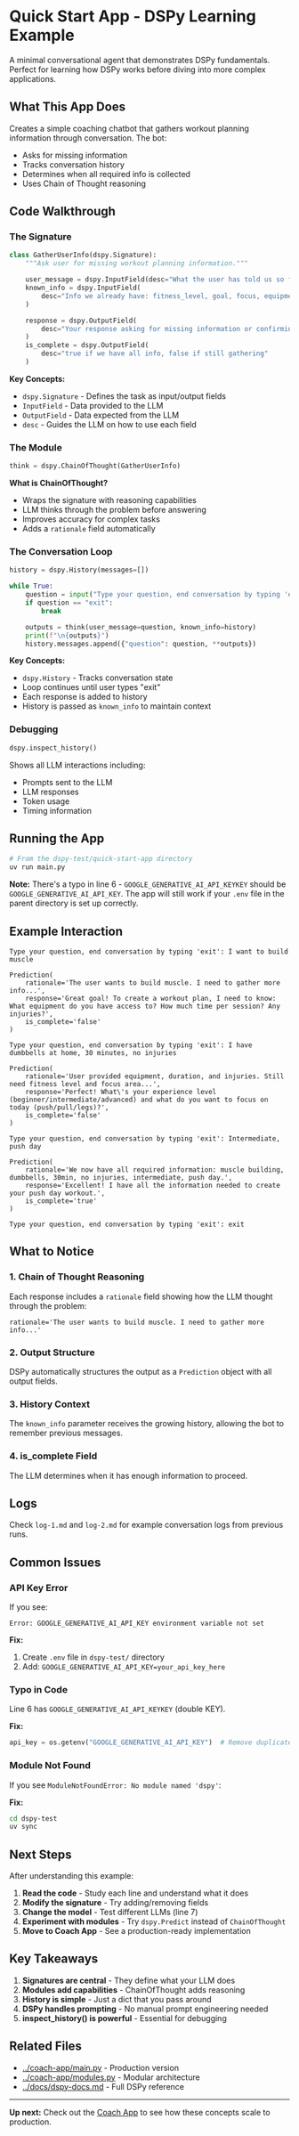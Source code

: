 # Quick Start App - DSPy Learning Example

A minimal conversational agent that demonstrates DSPy fundamentals. Perfect for learning how DSPy works before diving into more complex applications.

## What This App Does

Creates a simple coaching chatbot that gathers workout planning information through conversation. The bot:
- Asks for missing information
- Tracks conversation history
- Determines when all required info is collected
- Uses Chain of Thought reasoning

## Code Walkthrough

### The Signature

```python
class GatherUserInfo(dspy.Signature):
    """Ask user for missing workout planning information."""

    user_message = dspy.InputField(desc="What the user has told us so far")
    known_info = dspy.InputField(
        desc="Info we already have: fitness_level, goal, focus, equipment, injuries"
    )

    response = dspy.OutputField(
        desc="Your response asking for missing information or confirming we have everything"
    )
    is_complete = dspy.OutputField(
        desc="true if we have all info, false if still gathering"
    )
```

**Key Concepts:**
- `dspy.Signature` - Defines the task as input/output fields
- `InputField` - Data provided to the LLM
- `OutputField` - Data expected from the LLM
- `desc` - Guides the LLM on how to use each field

### The Module

```python
think = dspy.ChainOfThought(GatherUserInfo)
```

**What is ChainOfThought?**
- Wraps the signature with reasoning capabilities
- LLM thinks through the problem before answering
- Improves accuracy for complex tasks
- Adds a `rationale` field automatically

### The Conversation Loop

```python
history = dspy.History(messages=[])

while True:
    question = input("Type your question, end conversation by typing 'exit': ")
    if question == "exit":
        break

    outputs = think(user_message=question, known_info=history)
    print(f"\n{outputs}")
    history.messages.append({"question": question, **outputs})
```

**Key Concepts:**
- `dspy.History` - Tracks conversation state
- Loop continues until user types "exit"
- Each response is added to history
- History is passed as `known_info` to maintain context

### Debugging

```python
dspy.inspect_history()
```

Shows all LLM interactions including:
- Prompts sent to the LLM
- LLM responses
- Token usage
- Timing information

## Running the App

```bash
# From the dspy-test/quick-start-app directory
uv run main.py
```

**Note:** There's a typo in line 6 - `GOOGLE_GENERATIVE_AI_API_KEYKEY` should be `GOOGLE_GENERATIVE_AI_API_KEY`. The app will still work if your `.env` file in the parent directory is set up correctly.

## Example Interaction

```
Type your question, end conversation by typing 'exit': I want to build muscle

Prediction(
    rationale='The user wants to build muscle. I need to gather more info...',
    response='Great goal! To create a workout plan, I need to know: What equipment do you have access to? How much time per session? Any injuries?',
    is_complete='false'
)

Type your question, end conversation by typing 'exit': I have dumbbells at home, 30 minutes, no injuries

Prediction(
    rationale='User provided equipment, duration, and injuries. Still need fitness level and focus area...',
    response='Perfect! What\'s your experience level (beginner/intermediate/advanced) and what do you want to focus on today (push/pull/legs)?',
    is_complete='false'
)

Type your question, end conversation by typing 'exit': Intermediate, push day

Prediction(
    rationale='We now have all required information: muscle building, dumbbells, 30min, no injuries, intermediate, push day.',
    response='Excellent! I have all the information needed to create your push day workout.',
    is_complete='true'
)

Type your question, end conversation by typing 'exit': exit
```

## What to Notice

### 1. Chain of Thought Reasoning

Each response includes a `rationale` field showing how the LLM thought through the problem:

```
rationale='The user wants to build muscle. I need to gather more info...'
```

### 2. Output Structure

DSPy automatically structures the output as a `Prediction` object with all output fields.

### 3. History Context

The `known_info` parameter receives the growing history, allowing the bot to remember previous messages.

### 4. is_complete Field

The LLM determines when it has enough information to proceed.

## Logs

Check `log-1.md` and `log-2.md` for example conversation logs from previous runs.

## Common Issues

### API Key Error

If you see:
```
Error: GOOGLE_GENERATIVE_AI_API_KEY environment variable not set
```

**Fix:**
1. Create `.env` file in `dspy-test/` directory
2. Add: `GOOGLE_GENERATIVE_AI_API_KEY=your_api_key_here`

### Typo in Code

Line 6 has `GOOGLE_GENERATIVE_AI_API_KEYKEY` (double KEY).

**Fix:**
```python
api_key = os.getenv("GOOGLE_GENERATIVE_AI_API_KEY")  # Remove duplicate KEY
```

### Module Not Found

If you see `ModuleNotFoundError: No module named 'dspy'`:

**Fix:**
```bash
cd dspy-test
uv sync
```

## Next Steps

After understanding this example:

1. **Read the code** - Study each line and understand what it does
2. **Modify the signature** - Try adding/removing fields
3. **Change the model** - Test different LLMs (line 7)
4. **Experiment with modules** - Try `dspy.Predict` instead of `ChainOfThought`
5. **Move to Coach App** - See a production-ready implementation

## Key Takeaways

1. **Signatures are central** - They define what your LLM does
2. **Modules add capabilities** - ChainOfThought adds reasoning
3. **History is simple** - Just a dict that you pass around
4. **DSPy handles prompting** - No manual prompt engineering needed
5. **inspect_history() is powerful** - Essential for debugging

## Related Files

- [../coach-app/main.py](../coach-app/main.py) - Production version
- [../coach-app/modules.py](../coach-app/modules.py) - Modular architecture
- [../docs/dspy-docs.md](../docs/dspy-docs.md) - Full DSPy reference

---

**Up next:** Check out the [Coach App](../coach-app/README.md) to see how these concepts scale to production.
